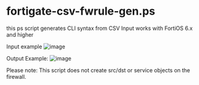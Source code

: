 # fortigate-csv-fwrule-gen.ps
this ps script generates CLI syntax from CSV Input
works with FortiOS 6.x and higher


Input example
![image](https://user-images.githubusercontent.com/16579232/198536726-44d79755-cde5-426c-a7eb-dc64531653cf.png)


Output Example:
![image](https://user-images.githubusercontent.com/16579232/198536532-948f45a6-2d41-490c-8a27-d853b2ae8003.png)


Please note: This script does not create src/dst or service objects on the firewall. 
